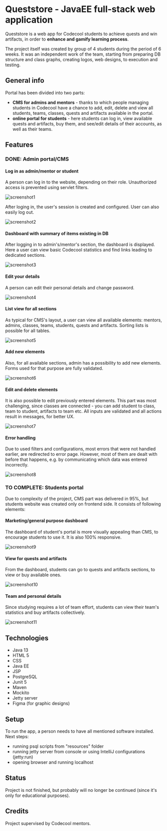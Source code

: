 # Queststore - JavaEE full-stack web application
Queststore is a web app for Codecool students to achieve quests and win artifacts, in order to **enhance and gamify learning process**.

The project itself was created by group of 4 students during the period of 6 weeks. It was an independent work of the team, starting from preparing DB structure and class graphs, creating logos, web designs, to execution and testing.

## General info
Portal has been divided into two parts: 
* **CMS for admins and mentors** - thanks to which people managing students in Codecool have a chance to add, edit, delete and view all students, teams, classes, quests and artifacts available in the portal.
* **online portal for students** - here students can log in, view available quests and artifacts, buy them, and see/edit details of their accounts, as well as their teams. 

## Features
### DONE: Admin portal/CMS
#### Log in as admin/mentor or student
A person can log in to the website, depending on their role. Unauthorized access is prevented using servlet filters.

![screenshot1](src/main/resources/img/screen1.png)

After loging in, the user's session is created and configured. User can also easily log out.

![screenshot2](src/main/resources/img/screen2.png)
#### Dashboard with summary of items existing in DB
After logging in to admin's/mentor's section, the dashboard is displayed. Here a user can view basic Codecool statistics and find links leading to dedicated sections.

![screenshot3](src/main/resources/img/screen3.png)
#### Edit your details
A person can edit their personal details and change password.

![screenshot4](src/main/resources/img/screen4.png)
#### List view for all sections
As typical for CMS's layout, a user can view all available elements: mentors, admins, classes, teams, students, quests and artifacts.
Sorting lists is possible for all tables.

![screenshot5](src/main/resources/img/screen5.png)
#### Add new elements
Also, for all available sections, admin has a possibility to add new elements. Forms used for that purpose are fully validated.

![screenshot6](src/main/resources/img/screen6.png)

#### Edit and delete elements
It is also possible to edit previously entered elements. This part was most challenging, since classes are connected - you can add student to class, team to student, artifacts to team etc.
All inputs are validated and all actions result in messages, for better UX.

![screenshot7](src/main/resources/img/screen7.png)

#### Error handling
Due to used filters and configurations, most errors that were not handled earlier, are redirected to error page. However, most of them are dealt with before that happens, e.g. by communicating which data was entered incorrectly.

![screenshot8](src/main/resources/img/screen8.png)

### TO COMPLETE: Students portal
Due to complexity of the project, CMS part was delivered in 95%, but students website was created only on frontend side. It consists of following elements:
#### Marketing/general purpose dashboard

The dashboard of student's portal is more visually appealing than CMS, to encourage students to use it. It is also 100% responsive.

![screenshot9](src/main/resources/img/screen9.png)
#### View for quests and artifacts
From the dashboard, students can go to quests and artifacts sections, to view or buy available ones.

![screenshot10](src/main/resources/img/screen10.png)
#### Team and personal details
Since studying requires a lot of team effort, students can view their team's statistics and buy artifacts collectively.

![screenshot11](src/main/resources/img/screen11.png)

## Technologies
* Java 13
* HTML 5
* CSS
* Java EE
* JSP
* PostgreSQL
* Junit 5
* Maven
* Mockito
* Jetty server
* Figma (for graphic designs)

## Setup
To run the app, a person needs to have all mentioned software installed. 
Next steps: 
* running psql scripts from "resources" folder
* running jetty server from console or using IntelliJ configurations (jetty:run)
* opening browser and running localhost

## Status
Project is not finished, but probably will no longer be continued (since it's only for educational purposes).

## Credits
Project supervised by Codecool mentors.
